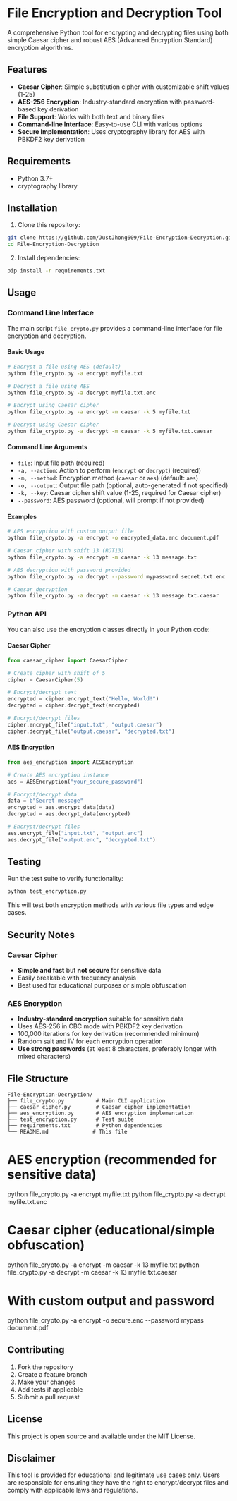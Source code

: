 # File Encryption and Decryption Tool

A comprehensive Python tool for encrypting and decrypting files using both simple Caesar cipher and robust AES (Advanced Encryption Standard) encryption algorithms.

## Features

- **Caesar Cipher**: Simple substitution cipher with customizable shift values (1-25)
- **AES-256 Encryption**: Industry-standard encryption with password-based key derivation
- **File Support**: Works with both text and binary files
- **Command-line Interface**: Easy-to-use CLI with various options
- **Secure Implementation**: Uses cryptography library for AES with PBKDF2 key derivation

## Requirements

- Python 3.7+
- cryptography library

## Installation

1. Clone this repository:
```bash
git clone https://github.com/JustJhong609/File-Encryption-Decryption.git
cd File-Encryption-Decryption
```

2. Install dependencies:
```bash
pip install -r requirements.txt
```

## Usage

### Command Line Interface

The main script `file_crypto.py` provides a command-line interface for file encryption and decryption.

#### Basic Usage

```bash
# Encrypt a file using AES (default)
python file_crypto.py -a encrypt myfile.txt

# Decrypt a file using AES
python file_crypto.py -a decrypt myfile.txt.enc

# Encrypt using Caesar cipher
python file_crypto.py -a encrypt -m caesar -k 5 myfile.txt

# Decrypt using Caesar cipher
python file_crypto.py -a decrypt -m caesar -k 5 myfile.txt.caesar
```

#### Command Line Arguments

- `file`: Input file path (required)
- `-a, --action`: Action to perform (`encrypt` or `decrypt`) (required)
- `-m, --method`: Encryption method (`caesar` or `aes`) (default: `aes`)
- `-o, --output`: Output file path (optional, auto-generated if not specified)
- `-k, --key`: Caesar cipher shift value (1-25, required for Caesar cipher)
- `--password`: AES password (optional, will prompt if not provided)

#### Examples

```bash
# AES encryption with custom output file
python file_crypto.py -a encrypt -o encrypted_data.enc document.pdf

# Caesar cipher with shift 13 (ROT13)
python file_crypto.py -a encrypt -m caesar -k 13 message.txt

# AES decryption with password provided
python file_crypto.py -a decrypt --password mypassword secret.txt.enc

# Caesar decryption
python file_crypto.py -a decrypt -m caesar -k 13 message.txt.caesar
```

### Python API

You can also use the encryption classes directly in your Python code:

#### Caesar Cipher

```python
from caesar_cipher import CaesarCipher

# Create cipher with shift of 5
cipher = CaesarCipher(5)

# Encrypt/decrypt text
encrypted = cipher.encrypt_text("Hello, World!")
decrypted = cipher.decrypt_text(encrypted)

# Encrypt/decrypt files
cipher.encrypt_file("input.txt", "output.caesar")
cipher.decrypt_file("output.caesar", "decrypted.txt")
```

#### AES Encryption

```python
from aes_encryption import AESEncryption

# Create AES encryption instance
aes = AESEncryption("your_secure_password")

# Encrypt/decrypt data
data = b"Secret message"
encrypted = aes.encrypt_data(data)
decrypted = aes.decrypt_data(encrypted)

# Encrypt/decrypt files
aes.encrypt_file("input.txt", "output.enc")
aes.decrypt_file("output.enc", "decrypted.txt")
```

## Testing

Run the test suite to verify functionality:

```bash
python test_encryption.py
```

This will test both encryption methods with various file types and edge cases.

## Security Notes

### Caesar Cipher
- **Simple and fast** but **not secure** for sensitive data
- Easily breakable with frequency analysis
- Best used for educational purposes or simple obfuscation

### AES Encryption
- **Industry-standard encryption** suitable for sensitive data
- Uses AES-256 in CBC mode with PBKDF2 key derivation
- 100,000 iterations for key derivation (recommended minimum)
- Random salt and IV for each encryption operation
- **Use strong passwords** (at least 8 characters, preferably longer with mixed characters)

## File Structure

```
File-Encryption-Decryption/
├── file_crypto.py          # Main CLI application
├── caesar_cipher.py        # Caesar cipher implementation
├── aes_encryption.py       # AES encryption implementation
├── test_encryption.py      # Test suite
├── requirements.txt        # Python dependencies
└── README.md              # This file
```

# AES encryption (recommended for sensitive data)
python file_crypto.py -a encrypt myfile.txt
python file_crypto.py -a decrypt myfile.txt.enc

# Caesar cipher (educational/simple obfuscation)
python file_crypto.py -a encrypt -m caesar -k 13 myfile.txt
python file_crypto.py -a decrypt -m caesar -k 13 myfile.txt.caesar

# With custom output and password
python file_crypto.py -a encrypt -o secure.enc --password mypass document.pdf


## Contributing

1. Fork the repository
2. Create a feature branch
3. Make your changes
4. Add tests if applicable
5. Submit a pull request

## License

This project is open source and available under the MIT License.

## Disclaimer

This tool is provided for educational and legitimate use cases only. Users are responsible for ensuring they have the right to encrypt/decrypt files and comply with applicable laws and regulations.